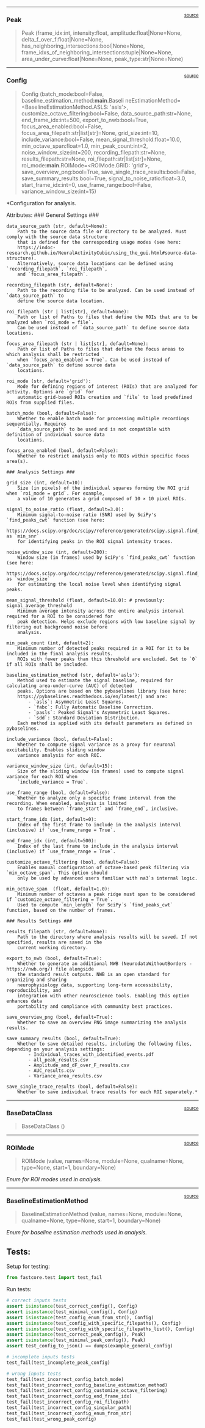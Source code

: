 

<!-- WARNING: THIS FILE WAS AUTOGENERATED! DO NOT EDIT! -->

------------------------------------------------------------------------

<a
href="https://github.com/ddoll/NeuralActivityCubic/blob/main/neuralactivitycubic/datamodels.py#L299"
target="_blank" style="float:right; font-size:smaller">source</a>

### Peak

>  Peak (frame_idx:int, intensity:float, amplitude:float|None=None,
>            delta_f_over_f:float|None=None,
>            has_neighboring_intersections:bool|None=None,
>            frame_idxs_of_neighboring_intersections:tuple|None=None,
>            area_under_curve:float|None=None, peak_type:str|None=None)

------------------------------------------------------------------------

<a
href="https://github.com/ddoll/NeuralActivityCubic/blob/main/neuralactivitycubic/datamodels.py#L104"
target="_blank" style="float:right; font-size:smaller">source</a>

### Config

>  Config (batch_mode:bool=False, baseline_estimation_method:__main__.Baseli
>              neEstimationMethod=<BaselineEstimationMethod.ASLS: 'asls'>,
>              customize_octave_filtering:bool=False, data_source_path:str=None,
>              end_frame_idx:int=500, export_to_nwb:bool=True,
>              focus_area_enabled:bool=False,
>              focus_area_filepath:str|list[str]=None, grid_size:int=10,
>              include_variance:bool=False, mean_signal_threshold:float=10.0,
>              min_octave_span:float=1.0, min_peak_count:int=2,
>              noise_window_size:int=200, recording_filepath:str=None,
>              results_filepath:str=None, roi_filepath:str|list[str]=None,
>              roi_mode:__main__.ROIMode=<ROIMode.GRID: 'grid'>,
>              save_overview_png:bool=True,
>              save_single_trace_results:bool=False,
>              save_summary_results:bool=True, signal_to_noise_ratio:float=3.0,
>              start_frame_idx:int=0, use_frame_range:bool=False,
>              variance_window_size:int=15)

\*Configuration for analysis.

Attributes: \### General Settings \###

    data_source_path (str, default=None):
        Path to the source data file or directory to be analyzed. Must comply with the source data structure
        that is defined for the corresponding usage modes (see here:
        https://indoc-research.github.io/NeuralActivityCubic/using_the_gui.html#source-data-structure).
        Alternatively, source data locations can be defined using `recording_filepath`, `roi_filepath`,
        and `focus_area_filepath`.

    recording_filepath (str, default=None):
        Path to the recording file to be analyzed. Can be used instead of `data_source_path` to
        define the source data location.

    roi_filepath (str | list[str], default=None):
        Path or list of Paths to files that define the ROIs that are to be analyzed when `roi_mode = file`.
        Can be used instead of `data_source_path` to define source data locations.

    focus_area_filepath (str | list[str], default=None):
        Path or list of Paths to files that define the focus areas to which analysis shall be restricted
        when `focus_area_enabled = True`. Can be used instead of `data_source_path` to define source data
        locations.

    roi_mode (str, default='grid'):
        Mode for defining regions of interest (ROIs) that are analyzed for activity. Options are `grid` for
        automatic grid-based ROIs creation and `file` to load predefined ROIs from supplied files.

    batch_mode (bool, default=False):
        Whether to enable batch mode for processing multiple recordings sequentially. Requires
        `data_source_path` to be used and is not compatible with definition of individual source data
        locations.

    focus_area_enabled (bool, default=False):
        Whether to restrict analysis only to ROIs within specific focus area(s).

    ### Analysis Settings ###

    grid_size (int, default=10):
        Size (in pixels) of the individual squares forming the ROI grid when `roi_mode = grid`. For example,
        a value of 10 generates a grid composed of 10 × 10 pixel ROIs.

    signal_to_noise_ratio (float, default=3.0):
        Minimum signal-to-noise ratio (SNR) used by SciPy's `find_peaks_cwt` function (see here:
        https://docs.scipy.org/doc/scipy/reference/generated/scipy.signal.find_peaks_cwt.html) as `min_snr`
        for identifying peaks in the ROI signal intensity traces.

    noise_window_size (int, default=200):
        Window size (in frames) used by SciPy's `find_peaks_cwt` function (see here:
        https://docs.scipy.org/doc/scipy/reference/generated/scipy.signal.find_peaks_cwt.html) as `window_size`
        for estimating the local noise level when identifying signal peaks.

    mean_signal_threshold (float, default=10.0): # previously: signal_average_threshold
        Minimum average intensity across the entire analysis interval required for a ROI to be considered for
        peak detection. Helps exclude regions with low baseline signal by filtering out background noise before
        analysis.

    min_peak_count (int, default=2):
        Minimum number of detected peaks required in a ROI for it to be included in the final analysis results.
        ROIs with fewer peaks than this threshold are excluded. Set to `0` if all ROIs shall be included.

    baseline_estimation_method (str, default='asls'):
        Method used to estimate the signal baseline, required for calculating area-under-curve (AUC) of detected
        peaks. Options are based on the pybaselines library (see here:
        https://pybaselines.readthedocs.io/en/latest/) and are:
            - `asls`: Asymmetric Least Squares.
            - `fabc`: Fully Automatic Baseline Correction.
            - `pasls`: Peaked Signal's Asymmetric Least Squares.
            - `sdd`: Standard Deviation Distribution.
        Each method is applied with its default parameters as defined in pybaselines.

    include_variance (bool, default=False):
        Whether to compute signal variance as a proxy for neuronal excitability. Enables sliding window
        variance analysis for each ROI.

    variance_window_size (int, default=15):
        Size of the sliding window (in frames) used to compute signal variance for each ROI when
        `include_variance = True`.

    use_frame_range (bool, default=False):
        Whether to analyze only a specific frame interval from the recording. When enabled, analysis is limited
        to frames between `frame_start` and `frame_end`, inclusive.

    start_frame_idx (int, default=0):
        Index of the first frame to include in the analysis interval (inclusive) if `use_frame_range = True`.

    end_frame_idx (int, default=500):
        Index of the last frame to include in the analysis interval (inclusive) if `use_frame_range = True`.

    customize_octave_filtering (bool, default=False):
        Enables manual configuration of octave-based peak filtering via `min_octave_span`. This option should
        only be used by advanced users familiar with na3`s internal logic.

    min_octave_span  (float, default=1.0):
        Minimum number of octaves a peak ridge must span to be considered if `customize_octave_filtering = True`.
        Used to compute `min_length` for SciPy´s `find_peaks_cwt` function, based on the number of frames.

    ### Results Settings ###

    results_filepath (str, default=None):
        Path to the directory where analysis results will be saved. If not specified, results are saved in the
        current working directory.

    export_to_nwb (bool, default=True):
        Whether to generate an additional NWB (NeurodataWithoutBorders - https://nwb.org/) file alongside
        the standard result outputs. NWB is an open standard for organizing and sharing
        neurophysiology data, supporting long-term accessibility, reproducibility, and
        integration with other neuroscience tools. Enabling this option enhances data
        portability and compliance with community best practices.

    save_overview_png (bool, default=True):
        Whether to save an overview PNG image summarizing the analysis results.

    save_summary_results (bool, default=True):
        Whether to save detailed results, including the following files, depending on your analysis settings:
            - Individual_traces_with_identified_events.pdf
            - all_peak_results.csv
            - Amplitude_and_dF_over_F_results.csv
            - AUC_results.csv
            - Variance_area_results.csv

    save_single_trace_results (bool, default=False):
        Whether to save individual trace results for each ROI separately.*

------------------------------------------------------------------------

<a
href="https://github.com/ddoll/NeuralActivityCubic/blob/main/neuralactivitycubic/datamodels.py#L39"
target="_blank" style="float:right; font-size:smaller">source</a>

### BaseDataClass

>  BaseDataClass ()

------------------------------------------------------------------------

<a
href="https://github.com/ddoll/NeuralActivityCubic/blob/main/neuralactivitycubic/datamodels.py#L28"
target="_blank" style="float:right; font-size:smaller">source</a>

### ROIMode

>  ROIMode (value, names=None, module=None, qualname=None, type=None,
>               start=1, boundary=None)

*Enum for ROI modes used in analysis.*

------------------------------------------------------------------------

<a
href="https://github.com/ddoll/NeuralActivityCubic/blob/main/neuralactivitycubic/datamodels.py#L16"
target="_blank" style="float:right; font-size:smaller">source</a>

### BaselineEstimationMethod

>  BaselineEstimationMethod (value, names=None, module=None, qualname=None,
>                                type=None, start=1, boundary=None)

*Enum for baseline estimation methods used in analysis.*

## Tests:

Setup for testing:

``` python
from fastcore.test import test_fail
```

Run tests:

``` python
# correct inputs tests
assert isinstance(test_correct_config(), Config)
assert isinstance(test_minimal_config(), Config)
assert isinstance(test_config_enum_from_str(), Config)
assert isinstance(test_config_with_specific_filepaths(), Config)
assert isinstance(test_config_with_specific_filepaths_list(), Config)
assert isinstance(test_correct_peak_config(), Peak)
assert isinstance(test_minimal_peak_config(), Peak)
assert test_config_to_json() == dumps(example_general_config)

# incomplete inputs tests
test_fail(test_incomplete_peak_config)

# wrong inputs tests
test_fail(test_incorrect_config_batch_mode)
test_fail(test_incorrect_config_baseline_estimation_method)
test_fail(test_incorrect_config_customize_octave_filtering)
test_fail(test_incorrect_config_end_frame_idx)
test_fail(test_incorrect_config_roi_filepath)
test_fail(test_incorrect_config_singular_path)
test_fail(test_incorrect_config_enum_from_str)
test_fail(test_wrong_peak_config)
```
